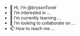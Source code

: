 - 👋 Hi, I’m @brysonTonel
- 👀 I’m interested in ...
- 🌱 I’m currently learning ...
- 💞️ I’m looking to collaborate on ...
- 📫 How to reach me ...

<!---
brysonTonel/brysonTonel is a ✨ special ✨ repository because its `README.md` (this file) appears on your GitHub profile.
You can click the Preview link to take a look at your changes.
--->
